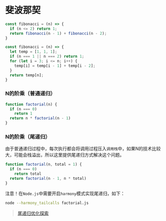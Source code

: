 # 斐波那契

```javascript
const fibonacci = (n) => {
  if (n <= 2) return 1;
  return fibonacci(n - 1) + fibonacci(n - 2);
}

const fibonacci = (n) => {
  let temp = [1, 1, 1];
  if (n === 1 || n === 2) return 1;
  for (let i = 3; i <= n; i++) {
    temp[i] = temp[i - 1] + temp[i - 2];
  }
  return temp[n];
}
```

### N的阶乘（普通递归）

```javascript
function factorial(n) {
  if (n === 0)
    return 1
  return n * factorial(n - 1)
}
```

### N的阶乘（尾递归）

由于普通递归过程中，每次执行都会将调用过程压入`调用栈`中，如果N的技术比较大，可能会栈溢出，所以这里提供尾递归方式解决这个问题。

```javascript
function factorial(n, total = 1) {
  if (n === 0)
    return total
  return factorial(n - 1, n * total)
}
```

注意！在`Node.js`中需要开启`harmony`模式实现尾递归，如下：

```bash
node --harmony_tailcalls factorial.js
```

> [尾递归优化探索](https://github.com/HolyZheng/holyZheng-blog/issues/17)
